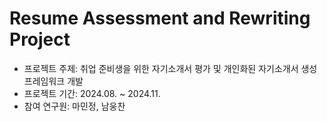 # Resume Assessment and Rewriting Project

- 프로젝트 주제: 취업 준비생을 위한 자기소개서 평가 및 개인화된 자기소개서 생성 프레임워크 개발
- 프로젝트 기간: 2024.08. ~ 2024.11.
- 참여 연구원: 마민정, 남웅찬
